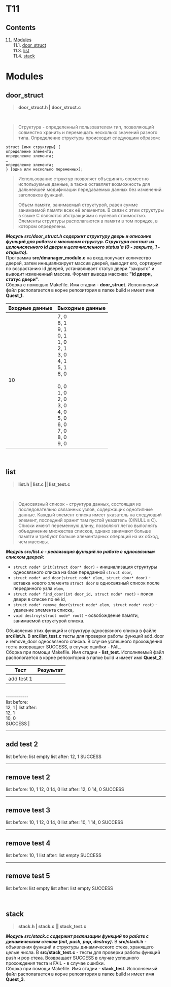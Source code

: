 # T11


## Contents
11. [Modules](#modules) \
 11.1. [door_struct](#door_struct) \
 11.3. [list](#list) \
 11.4. [stack](#stack) 


# Modules

## door_struct

>**door_struct.h | door_struct.c** 

<br/>

>Структура - определенный пользователем тип, позволяющий совместно хранить и перемещать несколько значений разного типа. Определение структуры происходит следующим образом:

    struct [имя структуры] {
    определение элемента;
    определение элемента;
    …
    определение элемента;
    } [одна или несколько переменных];

>Использование структур позволяет объединять совместно используемые данные, а также оставляет возможность для дальнейшей модификации передаваемых данных без изменений заголовков функций.
>
>Объем памяти, занимаемый структурой, равен сумме занимаемой памяти всех её элементов. В связи с этим структуры в языке С являются абстракциями с нулевой стоимостью. Элементы структуры располагаются в памяти в том порядке, в котором определены.


***Модуль src/door_struct.h содержит структуру дверь и описание функций для работы с массивом структур. Структура состоит из целочисленного id двери и целочисленного status'а (0 - закрыто, 1 - открыто).***
<br/>Программа **src/dmanager_module.c** на вход получает количество дверей, затем инициализирует массив дверей, выводит его, сортирует по возрастанию id дверей, устанавливает статус двери "закрыто" и выводит измененный массив. Формат вывода массива: **"id двери, статус двери"**. <br/>Сборка с помощью Makefile. Имя стадии - **door_struct**. Исполняемый файл располагается в корне репозитория в папке build и имеет имя **Quest_1.**

| Входные данные | Выходные данные |
| ----- | ----- |
| 10 | 7, 0<br/>8, 1<br/>9, 1<br/>0, 1<br/>1, 0<br/>2, 1<br/>3, 0<br/>4, 1<br/>5, 1<br/>6, 0<br/><br/>0, 0<br/>1, 0<br/>2, 0<br/>3, 0<br/>4, 0<br/>5, 0<br/>6, 0<br/>7, 0<br/>8, 0<br/>9, 0 |

<br/>


## list

>**list.h | list.c || list_test.c** 

<br/>

>Односвязный список - структура данных, состоящая из последовательно связанных узлов, содержащих однотипные данные. Каждый элемент списка имеет указатель на следующий элемент, последний хранит там пустой указатель (0/NULL в C). Списки имеют переменную длину, позволяют легко выполнять объединение множества списков, однако занимают больше памяти и требуют больше элементарных операций на их обход, чем массивы.




***Модуль src/list.c - реализация функций по работе с односвязным списком дверей:***
- `struct node* init(struct door* door)` - инициализация структуры односвязного списка на базе переданной `struct door`,
- `struct node* add_door(struct node* elem, struct door* door)` - вставка нового элемента `struct door` в односвязный список после переданного узла `elem`, 
- `struct node* find_door(int door_id, struct node* root)` - поиск двери в списке по её id, 
- `struct node* remove_door(struct node* elem, struct node* root)` - удаление элемента списка, 
- `void destroy(struct node* root)` - освобождение памяти, занимаемой структурой списка. 

Объявления этих функций и структуру односвязного списка в файле **src/list.h**. 
В **src/list_test.c** тесты для проверки работы функций add_door и remove_door односвязного списка. В случае успешного прохождения теста возвращает SUCCESS, в случае ошибки - FAIL. <br/>Сборка при помощи Makefile. Имя стадии - **list_test**. 
Исполняемый файл распологается в корне репозитория в папке build и имеет имя **Quest_2**.

| Тест | Результат |
| ------ | ----- |
| add test 1
<br/>-----------
<br/>list before:
<br/>12, 1 |
list after:
<br/>12, 1
<br/>10, 0
<br/>SUCCESS |

-----------
add test 2
-----------
list before:
list empty
list after:
12, 1
SUCCESS

-----------
remove test 2
-----------
list before:
10, 1
12, 0
14, 0
list after:
12, 0
14, 0
SUCCESS

-----------
remove test 3
-----------
list before:
10, 1
12, 0
14, 0
list after:
10, 1
14, 0
SUCCESS

-----------
remove test 4
-----------
list before:
10, 1
list after:
list empty
SUCCESS

-----------
remove test 5
-----------
list before:
list empty
list after:
list empty
SUCCESS

<br/>


## stack 

>**stack.h | stack.c || stack_test.c** 

***Модуль src/stack.c содержит реализации функций по работе с динамическим стеком (init, push, pop, destroy).***
В **src/stack.h** - объявления функций и структуры динамического стека, хранящего целые числа. В **src/stack_test.c** - тесты для проверки работы функций push и pop стека. Возвращает SUCCESS в случае успешного прохождения теста и FAIL - в случае ошибки. <br/>Сборка при помощи Makefile. Имя стадии - **stack_test**. Исполняемый файл располагается в корне репозитория в папке build и имеет имя **Quest_3**.

